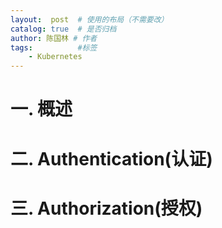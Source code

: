 ```yaml
---
layout:  post  # 使用的布局（不需要改）
catalog: true  # 是否归档
author: 陈国林 # 作者
tags:          #标签
    - Kubernetes
---
```


# 一. 概述

# 二. Authentication(认证)

# 三. Authorization(授权)
